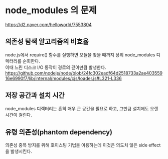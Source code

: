 # node_modules 의 문제

https://d2.naver.com/helloworld/7553804

## 의존성 탐색 알고리즘의 비효율

node.js에서 require() 함수를 실행하면 모듈을 찾을 때까지 상위 node_modules 디렉터리를 순회한다.  
이때 느린 디스크 I/O 동작이 경로의 깊이만큼 발생한다.  
https://github.com/nodejs/node/blob/24fc302eadf64d2518733a2ae40355916e6990f7/lib/internal/modules/cjs/loader.js#L321-L336

## 저장 공간과 설치 시간

node_modules 디렉터리는 흔히 매우 큰 공간을 필요로 하고, 그만큼 설치에도 오랜 시간이 걸린다.

## 유령 의존성(phantom dependency)

의존성 중복 방지를 위해 호이스팅 기법을 이용하는데 이것은 의도치 않은 side effect을 발생시킨다.
